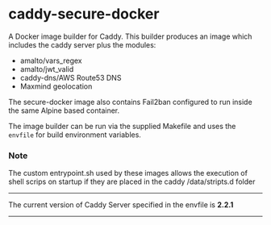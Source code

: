 # caddy-secure-docker
A Docker image builder for Caddy. This builder produces an image which includes the caddy server plus the modules: 

- amalto/vars_regex
- amalto/jwt_valid
- caddy-dns/AWS Route53 DNS
- Maxmind geolocation

The secure-docker image also contains Fail2ban configured to run inside the same Alpine based container.

The image builder can be run via the supplied Makefile and uses the `envfile` for build environment variables.

### Note

The custom entrypoint.sh used by these images allows the execution of shell scrips on startup if they are placed in the caddy /data/stripts.d folder

__________

The current version of Caddy Server specified in the envfile is **2.2.1** 

__________
